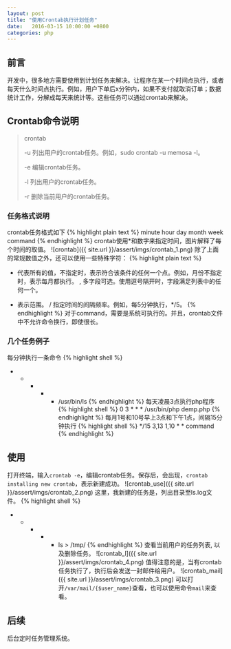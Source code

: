 ```yaml
---
layout: post
title: "使用Crontab执行计划任务"
date:   2016-03-15 10:00:00 +0800
categories: php
---
```

## 前言
开发中，很多地方需要使用到计划任务来解决。让程序在某一个时间点执行，或者每天什么时间点执行。例如，用户下单后x分钟内，如果不支付就取消订单；数据统计工作，分解成每天来统计等。这些任务可以通过crontab来解决。

## Crontab命令说明
> crontab
>
> -u 列出用户的crontab任务。例如，sudo crontab -u memosa -l。
>
> -e 编辑crontab任务。
>
> -l 列出用户的crontab任务。
>
> -r 删除当前用户的crontab任务。

### 任务格式说明
crontab任务格式如下
{% highlight plain text %}
minute   hour   day   month   week   command
{% endhighlight %}
crontab使用*和数字来指定时间，图片解释了每个时间的取值。
![crontab]({{ site.url }}/assert/imgs/crontab_1.png)
除了上面的常规数值之外，还可以使用一些特殊字符：
{% highlight plain text %}
*  代表所有的值，不指定时，表示符合该条件的任何一个点。例如，月份不指定时，表示每月都执行。
,  多字段可选。使用逗号隔开时，字段满足列表中的任何一个。
-  表示范围。
/  指定时间的间隔频率。例如，每5分钟执行，*/5。
{% endhighlight %}
对于command，需要是系统可执行的。并且，crontab文件中不允许命令换行，即使很长。

### 几个任务例子
每分钟执行一条命令
{% highlight shell %}
* * * * * /usr/bin/ls
{% endhighlight %}
每天凌晨3点执行php程序
{% highlight shell %}
0 3 * * * /usr/bin/php demp.php
{% endhighlight %}
每月1号和10号早上3点和下午1点，间隔15分钟执行
{% highlight shell %}
*/15 3,13 1,10 * * command
{% endhighlight %}

## 使用
打开终端，输入`crontab -e`，编辑crontab任务。保存后，会出现，`crontab installing new crontab`，表示新建成功。
![crontab_use]({{ site.url }}/assert/imgs/crontab_2.png)
这里，我新建的任务是，列出目录至ls.log文件。
{% highlight shell %}
* * * * * ls > /tmp/
{% endhighlight %}
查看当前用户的任务列表, 以及删除任务。
![crontab_l]({{ site.url }}/assert/imgs/crontab_4.png)
值得注意的是，当有crontab任务执行了，执行后会发送一封邮件给用户。
![crontab_mail]({{ site.url }}/assert/imgs/crontab_3.png)
可以打开`/var/mail/{$user_name}`查看，也可以使用命令`mail`来查看。

## 后续
后台定时任务管理系统。
